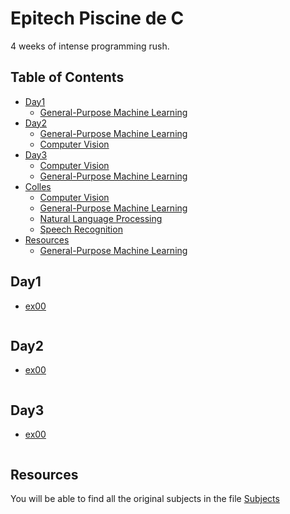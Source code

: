 # Epitech Piscine de C
4 weeks of intense programming rush.

## Table of Contents
<!-- MarkdownTOC depth=4 -->
- [Day1](#day1)
    - [General-Purpose Machine Learning](#apl-general-purpose)
- [Day2](#day2)
    - [General-Purpose Machine Learning](#c-general-purpose)
    - [Computer Vision](#c-cv)
- [Day3](#day3)
    - [Computer Vision](#cpp-cv)
    - [General-Purpose Machine Learning](#cpp-general-purpose)
- [Colles](#colles)
    - [Computer Vision](#cpp-cv)
    - [General-Purpose Machine Learning](#cpp-general-purpose)
    - [Natural Language Processing](#cpp-nlp)
    - [Speech Recognition](#speech-recognition-1)
- [Resources](#resources)
    - [General-Purpose Machine Learning](#common-lisp-general-purpose)
<!-- /MarkdownTOC -->

<a name="day1"></a>

## Day1
- [ex00](./Piscine_C_J01/ex00)
```C

```

<a name="day2"></a>

## Day2
- [ex00](./Piscine_C_J01/ex00)
```C

```
<a name="day3"></a>

## Day3
- [ex00](./Piscine_C_J01/ex00)
```C

```

<a name="resources"></a>

## Resources
You will be able to find all the original subjects in the file [Subjects](./Subjects)

